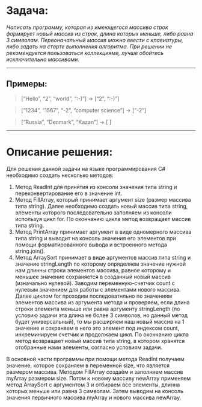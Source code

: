 # Задача: 

*Написать программу, которая из имеющегося массива 
строк формирует новый массив из строк, длина которых меньше, 
либо равна 3 символам. Первоначальный массив можно ввести с 
клавиатуры, либо задать на старте выполнения алгоритма. 
При решении не рекомендуется пользоваться коллекциями, лучше 
обойтись исключительно массивами.*

***
## Примеры:
>[“Hello”, “2”, “world”, “:-)”] → [“2”, “:-)”]

>[“1234”, “1567”, “-2”, “computer science”] → [“-2”]

>[“Russia”, “Denmark”, “Kazan”] → [ ]
***

# Описание решения:
Для решения данной задачи на языке программирования С# необходимо создать несколько методов:
1. Метод ReadInt для принятия из консоли значения типа string и переконвертирование его в значение int.
1. Метод FillArray, который принимает аргумент size (размер массива типа string). Далее необходимо создать новый массив типа string, элементы которого последовательно заполняем из консоли используя цикл for. По окончанию цикла метод возвращает массив типа string.
1. Метод PrintArray принимает аргумент в виде одномерного массива типа string и выводит на консоль значения его элементов при помощи форматированного вывода и встроенного метода string.join().
1. Метод ArraySort принимает в виде аргументов массив типа string и значение stringLength по которому опряделяем значение нужной нам длинны строки элементов массива, равное которому и меньшее значение сохраняется в созданный новый массив (изначально нулевой). Заводим переменную-счетчик count с нулевым значением для работы с элементами нового массива. Далее циклом for проходим последоватнльно по значениям элементов массива из аргумента метода и проверяем, если длина строки элемента меньше или равна аргументу stringLength (по условию задачи эта длина не более 3 символов, но данный метод будет универсальный), то мы расширяем наш новый массив на 1 значение и сохраняем в него это элемент под индексом count, инкреминируем счетчик и продолжаем цикл. По окончанию цикла метод возвращает новый массив типа string, в котором хранятся отобранные нами элементы, согласно условиям задачи.

В основной части программы при помощи метода ReadInt получаем значение, которое сохраняем в переменной size, что является размером массива. Методом FillArray создаём и заполняем массив myArray размером size. Потом к новому массиву newArray применяем метод ArraySort с аргументом 3 и отбираем все элементы, длинна которых меньше или равна 3 символам. Затем выводим на консоль значения первичного массива myArray и нового массива newArray.
